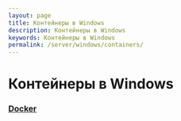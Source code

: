 ```yaml
---
layout: page
title: Контейнеры в Windows
description: Контейнеры в Windows
keywords: Контейнеры в Windows
permalink: /server/windows/containers/
---
```


# Контейнеры в Windows

### [Docker](/server/windows/containers/docker/)
